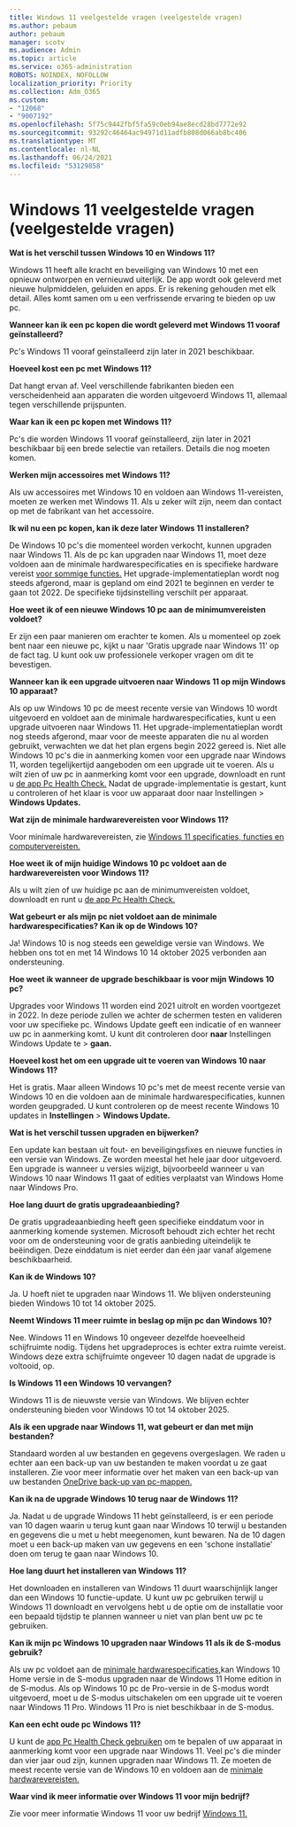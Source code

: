 ```yaml
---
title: Windows 11 veelgestelde vragen (veelgestelde vragen)
ms.author: pebaum
author: pebaum
manager: scotv
ms.audience: Admin
ms.topic: article
ms.service: o365-administration
ROBOTS: NOINDEX, NOFOLLOW
localization_priority: Priority
ms.collection: Adm_O365
ms.custom:
- "12068"
- "9007192"
ms.openlocfilehash: 5f75c9442fbf5fa59c0eb94ae8ecd28bd7772e92
ms.sourcegitcommit: 93292c46464ac94971d11adfb808d066ab8bc406
ms.translationtype: MT
ms.contentlocale: nl-NL
ms.lasthandoff: 06/24/2021
ms.locfileid: "53129858"
---
```

# <a name="windows-11-frequently-asked-questions-faq"></a>Windows 11 veelgestelde vragen (veelgestelde vragen)

**Wat is het verschil tussen Windows 10 en Windows 11?**

Windows 11 heeft alle kracht en beveiliging van Windows 10 met een opnieuw ontworpen en vernieuwd uiterlijk. De app wordt ook geleverd met nieuwe hulpmiddelen, geluiden en apps. Er is rekening gehouden met elk detail. Alles komt samen om u een verfrissende ervaring te bieden op uw pc.

**Wanneer kan ik een pc kopen die wordt geleverd met Windows 11 vooraf geïnstalleerd?**

Pc's Windows 11 vooraf geïnstalleerd zijn later in 2021 beschikbaar.


**Hoeveel kost een pc met Windows 11?**

Dat hangt ervan af. Veel verschillende fabrikanten bieden een verscheidenheid aan apparaten die worden uitgevoerd Windows 11, allemaal tegen verschillende prijspunten.


**Waar kan ik een pc kopen met Windows 11?**

Pc's die worden Windows 11 vooraf geïnstalleerd, zijn later in 2021 beschikbaar bij een brede selectie van retailers. Details die nog moeten komen.


**Werken mijn accessoires met Windows 11?**

Als uw accessoires met Windows 10 en voldoen aan Windows 11-vereisten, moeten ze werken met Windows 11. Als u zeker wilt zijn, neem dan contact op met de fabrikant van het accessoire.


**Ik wil nu een pc kopen, kan ik deze later Windows 11 installeren?**

De Windows 10 pc's die momenteel worden verkocht, kunnen upgraden naar Windows 11. Als de pc kan upgraden naar Windows 11, moet deze voldoen aan de minimale hardwarespecificaties en is specifieke hardware vereist [voor sommige functies.](https://www.microsoft.com/windows/windows-11-specifications) Het upgrade-implementatieplan wordt nog steeds afgerond, maar is gepland om eind 2021 te beginnen en verder te gaan tot 2022. De specifieke tijdsinstelling verschilt per apparaat.


**Hoe weet ik of een nieuwe Windows 10 pc aan de minimumvereisten voldoet?**

Er zijn een paar manieren om erachter te komen. Als u momenteel op zoek bent naar een nieuwe pc, kijkt u naar 'Gratis upgrade naar Windows 11' op de fact tag. U kunt ook uw professionele verkoper vragen om dit te bevestigen.


**Wanneer kan ik een upgrade uitvoeren naar Windows 11 op mijn Windows 10 apparaat?**

Als op uw Windows 10 pc de meest recente versie van Windows 10 wordt uitgevoerd en voldoet aan de minimale hardwarespecificaties, kunt u een upgrade uitvoeren naar Windows 11. [](https://www.microsoft.com/windows/windows-11-specifications) Het upgrade-implementatieplan wordt nog steeds afgerond, maar voor de meeste apparaten die nu al worden gebruikt, verwachten we dat het plan ergens begin 2022 gereed is. Niet alle Windows 10 pc's die in aanmerking komen voor een upgrade naar Windows 11, worden tegelijkertijd aangeboden om een upgrade uit te voeren. Als u wilt zien of uw pc in aanmerking komt voor een upgrade, downloadt en runt u [de app Pc Health Check.](https://aka.ms/GetPCHealthCheckApp) Nadat de upgrade-implementatie is gestart, kunt u controleren of het klaar is voor uw apparaat door naar Instellingen  >  **Windows Updates.**


**Wat zijn de minimale hardwarevereisten voor Windows 11?**

Voor minimale hardwarevereisten, zie [Windows 11 specificaties, functies en computervereisten.](https://www.microsoft.com/windows/windows-11-specifications)


**Hoe weet ik of mijn huidige Windows 10 pc voldoet aan de hardwarevereisten voor Windows 11?**

Als u wilt zien of uw huidige pc aan de minimumvereisten voldoet, downloadt en runt u [de app Pc Health Check.](https://aka.ms/GetPCHealthCheckApp)


**Wat gebeurt er als mijn pc niet voldoet aan de minimale hardwarespecificaties? Kan ik op de Windows 10?**

Ja! Windows 10 is nog steeds een geweldige versie van Windows. We hebben ons tot en met 14 Windows 10 14 oktober 2025 verbonden aan ondersteuning.


**Hoe weet ik wanneer de upgrade beschikbaar is voor mijn Windows 10 pc?**

Upgrades voor Windows 11 worden eind 2021 uitrolt en worden voortgezet in 2022. In deze periode zullen we achter de schermen testen en valideren voor uw specifieke pc. Windows Update geeft een indicatie of en wanneer uw pc in aanmerking komt. U kunt dit controleren door **naar** Instellingen Windows Update te  >  **gaan.**


**Hoeveel kost het om een upgrade uit te voeren van Windows 10 naar Windows 11?**

Het is gratis. Maar alleen Windows 10 pc's met de meest recente versie van Windows 10 en die voldoen aan de minimale hardwarespecificaties, kunnen worden geupgraded. U kunt controleren op de meest recente Windows 10 updates in **Instellingen**  >  **Windows Update.**


**Wat is het verschil tussen upgraden en bijwerken?**

Een update kan bestaan uit fout- en beveiligingsfixes en nieuwe functies in een versie van Windows. Ze worden meestal het hele jaar door uitgevoerd. Een upgrade is wanneer u versies wijzigt, bijvoorbeeld wanneer u van Windows 10 naar Windows 11 gaat of edities verplaatst van Windows Home naar Windows Pro.


**Hoe lang duurt de gratis upgradeaanbieding?**

De gratis upgradeaanbieding heeft geen specifieke einddatum voor in aanmerking komende systemen. Microsoft behoudt zich echter het recht voor om de ondersteuning voor de gratis aanbieding uiteindelijk te beëindigen. Deze einddatum is niet eerder dan één jaar vanaf algemene beschikbaarheid.


**Kan ik de Windows 10?**

Ja. U hoeft niet te upgraden naar Windows 11. We blijven ondersteuning bieden Windows 10 tot 14 oktober 2025.

**Neemt Windows 11 meer ruimte in beslag op mijn pc dan Windows 10?**

Nee. Windows 11 en Windows 10 ongeveer dezelfde hoeveelheid schijfruimte nodig. Tijdens het upgradeproces is echter extra ruimte vereist. Windows deze extra schijfruimte ongeveer 10 dagen nadat de upgrade is voltooid, op.


**Is Windows 11 een Windows 10 vervangen?**

Windows 11 is de nieuwste versie van Windows. We blijven echter ondersteuning bieden voor Windows 10 tot 14 oktober 2025.


**Als ik een upgrade naar Windows 11, wat gebeurt er dan met mijn bestanden?**

Standaard worden al uw bestanden en gegevens overgeslagen. We raden u echter aan een back-up van uw bestanden te maken voordat u ze gaat installeren. Zie voor meer informatie over het maken van een back-up van uw bestanden [OneDrive back-up van pc-mappen.](https://www.microsoft.com/microsoft-365/onedrive/pc-cloud-backup)


**Kan ik na de upgrade Windows 10 terug naar de Windows 11?**

Ja. Nadat u de upgrade Windows 11 hebt geïnstalleerd, is er een periode van 10 dagen waarin u terug kunt gaan naar Windows 10 terwijl u bestanden en gegevens die u met u hebt meegenomen, kunt bewaren. Na de 10 dagen moet u een back-up maken van uw gegevens en een 'schone installatie' doen om terug te gaan naar Windows 10.


**Hoe lang duurt het installeren van Windows 11?**

Het downloaden en installeren van Windows 11 duurt waarschijnlijk langer dan een Windows 10 functie-update. U kunt uw pc gebruiken terwijl u Windows 11 downloadt en vervolgens hebt u de optie om de installatie voor een bepaald tijdstip te plannen wanneer u niet van plan bent uw pc te gebruiken.


**Kan ik mijn pc Windows 10 upgraden naar Windows 11 als ik de S-modus gebruik?**

Als uw pc voldoet aan de [minimale hardwarespecificaties,](https://www.microsoft.com/windows/windows-11-specifications)kan Windows 10 Home versie in de S-modus upgraden naar de Windows 11 Home edition in de S-modus. Als op Windows 10 pc de Pro-versie in de S-modus wordt uitgevoerd, moet u de S-modus uitschakelen om een upgrade uit te voeren naar Windows 11 Pro. Windows 11 Pro is niet beschikbaar in de S-modus.


**Kan een echt oude pc Windows 11?**

U kunt de [app Pc Health Check gebruiken](https://aka.ms/GetPCHealthCheckApp) om te bepalen of uw apparaat in aanmerking komt voor een upgrade naar Windows 11. Veel pc's die minder dan vier jaar oud zijn, kunnen upgraden naar Windows 11. Ze moeten de meest recente versie van de Windows 10 en voldoen aan de [minimale hardwarevereisten.](https://www.microsoft.com/windows/windows-11-specifications)


**Waar vind ik meer informatie over Windows 11 voor mijn bedrijf?**

Zie voor meer informatie Windows 11 voor uw bedrijf [Windows 11.](https://www.microsoft.com/windowsforbusiness/windows-11)